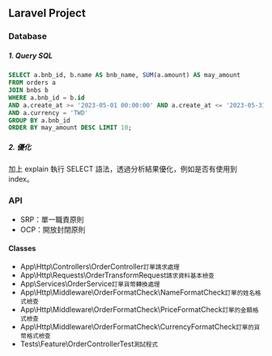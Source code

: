 ## Laravel Project

### Database
##### 1. Query SQL
```sql
SELECT a.bnb_id, b.name AS bnb_name, SUM(a.amount) AS may_amount
FROM orders a 
JOIN bnbs b 
WHERE a.bnb_id = b.id
AND a.create_at >= '2023-05-01 00:00:00' AND a.create_at <= '2023-05-31 23:59:59' 
AND a.currency = 'TWD'
GROUP BY a.bnb_id
ORDER BY may_amount DESC LIMIT 10;
```
##### 2. 優化
加上 explain 執行 SELECT 語法，透過分析結果優化，例如是否有使用到 index。

### API
- SRP：單一職責原則
- OCP：開放封閉原則

#### Classes
- App\Http\Controllers\OrderController```訂單請求處理```
- App\Http\Requests\OrderTransformRequest```請求資料基本檢查```
- App\Services\OrderService```訂單貨幣轉換處理```
- App\Http\Middleware\OrderFormatCheck\NameFormatCheck```訂單的姓名格式檢查```
- App\Http\Middleware\OrderFormatCheck\PriceFormatCheck```訂單的金額格式檢查```
- App\Http\Middleware\OrderFormatCheck\CurrencyFormatCheck```訂單的貨幣格式檢查```
- Tests\Feature\OrderControllerTest```測試程式```
